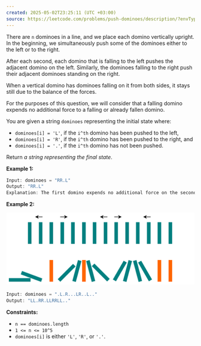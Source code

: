```yaml
---
created: 2025-05-02T23:25:11 (UTC +03:00)
source: https://leetcode.com/problems/push-dominoes/description/?envType=daily-question&envId=2025-05-02
---
```

There are `n` dominoes in a line, and we place each domino vertically upright. In the beginning, we simultaneously push some of the dominoes either to the left or to the right.

After each second, each domino that is falling to the left pushes the adjacent domino on the left. Similarly, the dominoes falling to the right push their adjacent dominoes standing on the right.

When a vertical domino has dominoes falling on it from both sides, it stays still due to the balance of the forces.

For the purposes of this question, we will consider that a falling domino expends no additional force to a falling or already fallen domino.

You are given a string `dominoes` representing the initial state where:

-   `dominoes[i] = 'L'`, if the `i^th` domino has been pushed to the left,
-   `dominoes[i] = 'R'`, if the `i^th` domino has been pushed to the right, and
-   `dominoes[i] = '.'`, if the `i^th` domino has not been pushed.

Return _a string representing the final state_.


**Example 1:**

``` Java
Input: dominoes = "RR.L"
Output: "RR.L"
Explanation: The first domino expends no additional force on the second domino.
```


**Example 2:**

![img.png](img.png)

``` Java
Input: dominoes = ".L.R...LR..L.."
Output: "LL.RR.LLRRLL.."
```


**Constraints:**

-   `n == dominoes.length`
-   `1 <= n <= 10^5`
-   `dominoes[i]` is either `'L'`, `'R'`, or `'.'`.
